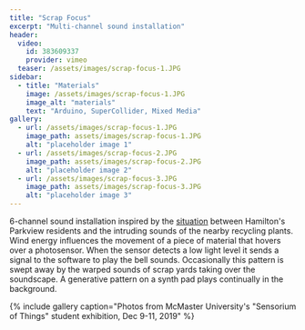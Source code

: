 ```yaml
---
title: "Scrap Focus"
excerpt: "Multi-channel sound installation"
header:
  video:
    id: 383609337
    provider: vimeo
  teaser: /assets/images/scrap-focus-1.JPG
sidebar:
  - title: "Materials"
    image: /assets/images/scrap-focus-1.JPG
    image_alt: "materials"
    text: "Arduino, SuperCollider, Mixed Media"
gallery:
  - url: /assets/images/scrap-focus-1.JPG
    image_path: assets/images/scrap-focus-1.JPG
    alt: "placeholder image 1"
  - url: /assets/images/scrap-focus-2.JPG
    image_path: assets/images/scrap-focus-2.JPG
    alt: "placeholder image 2"
  - url: /assets/images/scrap-focus-3.JPG
    image_path: assets/images/scrap-focus-3.JPG
    alt: "placeholder image 3"
---
```


6-channel sound installation inspired by the [situation](https://www.cbc.ca/news/canada/hamilton/parkview-pollution-industry-merulla-1.5246736) between Hamilton's Parkview residents and the intruding sounds of the nearby recycling plants. Wind energy influences the movement of a piece of material that hovers over a photosensor. When the sensor detects a low light level it sends a signal to the software to play the bell sounds. Occasionally this pattern is swept away by the warped sounds of scrap yards taking over the soundscape. A generative pattern on a synth pad plays continually in the background.

{% include gallery caption="Photos from McMaster University's \"Sensorium of Things\" student exhibition, Dec 9-11, 2019" %}
